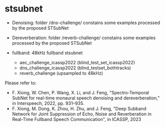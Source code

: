 # stsubnet

- Denoising: folder /dns-challenge/ constains some examples processed by the proposed STSubNet

- Dereverberation: folder /reverb-challenge/ constains some examples processed by the proposed STSubNet

- fullband: 48kHz fullband stsubnet
   - aec_challenge_icassp2022 (blind_test_set_icassp2022)
   - dns_challenge_icassp2022 (blind_testset_bothtracks)
   - reverb_challenge (upsampled to 48kHz)

Please refer to:

- F. Xiong, W. Chen, P. Wang, X. Li, and J. Feng, "Spectro-Temporal SubNet for real-time monaural speech denoising and dereverberation," in Interspeech, 2022, pp. 931–935.
- F. Xiong, M. Dong, K. Zhou, H. Zhu, and J. Feng, "Deep Subband Network for Joint Suppression of Echo, Noise and Reverberation in Real-Time Fullband Speech Communication", in ICASSP, 2023

